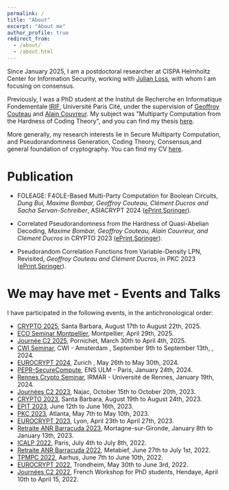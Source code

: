 ```yaml
---
permalink: /
title: "About"
excerpt: "About me"
author_profile: true
redirect_from: 
  - /about/
  - /about.html
---
```


Since January 2025, I am a postdoctoral researcher at CISPA Helmholtz Center for Information Security, working with [Julian Loss](https://www.julianloss.com/), with whom I am focusing on consensus.

Previously, I was a PhD student at the Institut de Recherche en Informatique Fondementale [IRIF](https://www.irif.fr/), Université Paris Cité, under the supervision of [Geoffroy Couteau](https://geoffroycouteau.github.io/) and [Alain Couvreur](http://www.lix.polytechnique.fr/Labo/Alain.Couvreur/).
My subject was "Multiparty Computation from the Hardness of Coding Theory", and you can find my thesis [here](https://theses.hal.science/tel-04889558/). 

 More generally, my research interests lie in Secure Multiparty Computation, and Pseudorandomness Generation, Coding Theory, Consensus,and general foundation of cryptography. You can find my CV [here](/CV_Clement_Ducros.pdf).

Publication
======

- FOLEAGE: F4OLE-Based Multi-Party Computation for Boolean Circuits, *Dung Bui, Maxime Bombar, Geoffroy Couteau, Clément Ducros and Sacha Servan-Schreiber*, ASIACRYPT 2024 ([ePrint](https://eprint.iacr.org/2024/429.pdf),[Springer](https://link.springer.com/chapter/10.1007/978-981-96-0938-3_3)).

-  Correlated Pseudorandomness from the Hardness of Quasi-Abelian Decoding, *Maxime Bombar, Geoffroy Couteau, Alain Couvreur, and Clément Ducros* in CRYPTO 2023 ([ePrint](https://eprint.iacr.org/2023/845.pdf),[Springer](https://link.springer.com/chapter/10.1007/978-3-031-38551-3_18)).

- Pseudorandom Correlation Functions from Variable-Density LPN, Revisited, *Geoffroy Couteau and Clément Ducros*, in PKC 2023 ([ePrint](https://eprint.iacr.org/2023/650.pdf),[Springer](https://link.springer.com/chapter/10.1007/978-3-031-31371-4_8)).


We may have met - Events and Talks
======

I have participated in the following events, in the antichronological order:
- [CRYPTO 2025](https://crypto.iacr.org/2025/), Santa Barbara, August 17th to August 22th, 2025.
- [ECO Seminar Montpellier](https://www.lirmm.fr/eco/seminar.php), Montpellier, April 29th, 2025. 
- [Journée C2 2025](https://barracuda.inria.fr/fr/),  Pornichet, March 30th to April 4th, 2025.
- [CWI Seminar](https://projects.cwi.nl/crypto/),  CWI - Amsterdam , September 9th to September 13th, , 2024.
- [EUROCRYPT 2024](https://eurocrypt.iacr.org/2024/), Zurich , May 26th to May 30th, 2024.
- [PEPR-SecureCompute](https://www.pepr-cybersecurite.fr/projet/securecompute/), ENS ULM - Paris, January 24th, 2024.
- [Rennes Crypto Seminar](https://www.creachlabs.fr/en/seminars-keeping-date-latest-research/cryptography-seminar),  IRMAR - Université de Rennes, January 19th, 2024.
- [Journées C2 2023](https://indico.math.cnrs.fr/event/9364/), Najac, October 15th to October 20th, 2023.
- [CRYPTO 2023](https://crypto.iacr.org/2023/), Santa Barbara, August 19th to August 24th, 2023.
- [EPIT 2023](https://epit2023.sciencesconf.org/), June 12th to June 16th, 2023.  
- [PKC 2023](https://pkc.iacr.org/2023/), Atlanta, May 7th to May 10th, 2023.
- [EUROCRYPT 2023](https://eurocrypt.iacr.org/2023/), Lyon, April 23th to April 27th, 2023.
- [Retraite ANR Barracuda 2023](https://barracuda.inria.fr/fr/), Mortagne-sur-Gironde, January 8th to January 13th, 2023.
- [ICALP 2022](https://icalp2022.irif.fr/), Paris, July 4th to July 8th, 2022.
- [Retraite ANR Barracuda 2022](https://barracuda.inria.fr/fr/), Metabief, June 27th to July 1st, 2022.
- [TPMPC 2022](https://www.multipartycomputation.com/tpmpc-2022), Aarhus, June 7th to June 10th, 2022.
- [EUROCRYPT 2022](https://eurocrypt.iacr.org/2022/), Trondheim, May 30th to June 3rd, 2022.
- [Journées C2 2022](http://jc2-2022.inria.fr/fr/), French Workshop for PhD students, Hendaye, April 10th to April 15, 2022.




